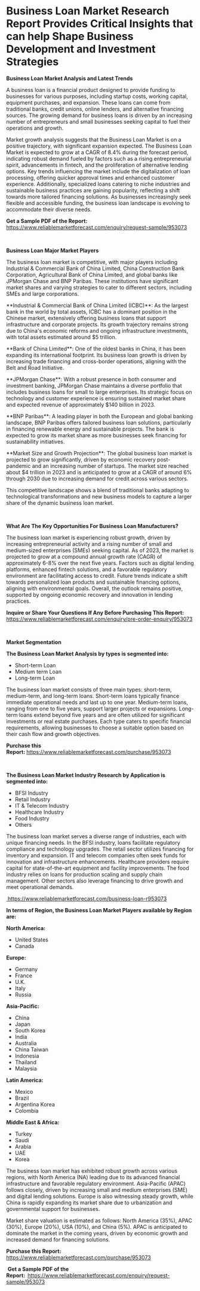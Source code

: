 <p><h1>Business Loan Market Research Report Provides Critical Insights that can help Shape Business Development and Investment Strategies</h1></p><p><strong>Business Loan Market Analysis and Latest Trends</strong></p>
<p><p>A business loan is a financial product designed to provide funding to businesses for various purposes, including startup costs, working capital, equipment purchases, and expansion. These loans can come from traditional banks, credit unions, online lenders, and alternative financing sources. The growing demand for business loans is driven by an increasing number of entrepreneurs and small businesses seeking capital to fuel their operations and growth.</p><p>Market growth analysis suggests that the Business Loan Market is on a positive trajectory, with significant expansion expected. The Business Loan Market is expected to grow at a CAGR of 8.4% during the forecast period, indicating robust demand fueled by factors such as a rising entrepreneurial spirit, advancements in fintech, and the proliferation of alternative lending options. Key trends influencing the market include the digitalization of loan processing, offering quicker approval times and enhanced customer experience. Additionally, specialized loans catering to niche industries and sustainable business practices are gaining popularity, reflecting a shift towards more tailored financing solutions. As businesses increasingly seek flexible and accessible funding, the business loan landscape is evolving to accommodate their diverse needs.</p></p>
<p><strong>Get a Sample PDF of the Report:&nbsp;</strong> <a href="https://www.reliablemarketforecast.com/enquiry/request-sample/953073?utm_campaign=2011&utm_medium=2&utm_source=Github&utm_content=ia&utm_term=17042025&utm_id=business-loan">https://www.reliablemarketforecast.com/enquiry/request-sample/953073</a></p>
<p>&nbsp;</p>
<p><strong>Business Loan Major Market Players</strong></p>
<p><p>The business loan market is competitive, with major players including Industrial & Commercial Bank of China Limited, China Construction Bank Corporation, Agricultural Bank of China Limited, and global banks like JPMorgan Chase and BNP Paribas. These institutions have significant market shares and varying strategies to cater to different sectors, including SMEs and large corporations.</p><p>**Industrial & Commercial Bank of China Limited (ICBC)**: As the largest bank in the world by total assets, ICBC has a dominant position in the Chinese market, extensively offering business loans that support infrastructure and corporate projects. Its growth trajectory remains strong due to China's economic reforms and ongoing infrastructure investments, with total assets estimated around $5 trillion.</p><p>**Bank of China Limited**: One of the oldest banks in China, it has been expanding its international footprint. Its business loan growth is driven by increasing trade financing and cross-border operations, aligning with the Belt and Road Initiative.</p><p>**JPMorgan Chase**: With a robust presence in both consumer and investment banking, JPMorgan Chase maintains a diverse portfolio that includes business loans for small to large enterprises. Its strategic focus on technology and customer experience is ensuring sustained market share and expected revenue of approximately $140 billion in 2023.</p><p>**BNP Paribas**: A leading player in both the European and global banking landscape, BNP Paribas offers tailored business loan solutions, particularly in financing renewable energy and sustainable projects. The bank is expected to grow its market share as more businesses seek financing for sustainability initiatives.</p><p>**Market Size and Growth Projection**: The global business loan market is projected to grow significantly, driven by economic recovery post-pandemic and an increasing number of startups. The market size reached about $4 trillion in 2023 and is anticipated to grow at a CAGR of around 6% through 2030 due to increasing demand for credit across various sectors. </p><p>This competitive landscape shows a blend of traditional banks adapting to technological transformations and new business models to capture a larger share of the dynamic business loan market.</p></p>
<p>&nbsp;</p>
<p><strong>What Are The Key Opportunities For Business Loan Manufacturers?</strong></p>
<p><p>The business loan market is experiencing robust growth, driven by increasing entrepreneurial activity and a rising number of small and medium-sized enterprises (SMEs) seeking capital. As of 2023, the market is projected to grow at a compound annual growth rate (CAGR) of approximately 6-8% over the next five years. Factors such as digital lending platforms, enhanced fintech solutions, and a favorable regulatory environment are facilitating access to credit. Future trends indicate a shift towards personalized loan products and sustainable financing options, aligning with environmental goals. Overall, the outlook remains positive, supported by ongoing economic recovery and innovation in lending practices.</p></p>
<p><strong>Inquire or Share Your Questions If Any Before Purchasing This Report:</strong> <a href="https://www.reliablemarketforecast.com/enquiry/pre-order-enquiry/953073?utm_campaign=2011&utm_medium=2&utm_source=Github&utm_content=ia&utm_term=17042025&utm_id=business-loan">https://www.reliablemarketforecast.com/enquiry/pre-order-enquiry/953073</a></p>
<p>&nbsp;</p>
<p><strong>Market Segmentation</strong></p>
<p><strong>The Business Loan Market Analysis by types is segmented into:</strong></p>
<p><ul><li>Short-term Loan</li><li>Medium term Loan</li><li>Long-term Loan</li></ul></p>
<p><p>The business loan market consists of three main types: short-term, medium-term, and long-term loans. Short-term loans typically finance immediate operational needs and last up to one year. Medium-term loans, ranging from one to five years, support larger projects or expansions. Long-term loans extend beyond five years and are often utilized for significant investments or real estate purchases. Each type caters to specific financial requirements, allowing businesses to choose a suitable option based on their cash flow and growth objectives.</p></p>
<p><strong>Purchase this Report:&nbsp;</strong><a href="https://www.reliablemarketforecast.com/purchase/953073?utm_campaign=2011&utm_medium=2&utm_source=Github&utm_content=ia&utm_term=17042025&utm_id=business-loan">https://www.reliablemarketforecast.com/purchase/953073</a></p>
<p>&nbsp;</p>
<p><strong>The Business Loan Market Industry Research by Application is segmented into:</strong></p>
<p><ul><li>BFSI Industry</li><li>Retail Industry</li><li>IT & Telecom Industry</li><li>Healthcare Industry</li><li>Food Industry</li><li>Others</li></ul></p>
<p><p>The business loan market serves a diverse range of industries, each with unique financing needs. In the BFSI industry, loans facilitate regulatory compliance and technology upgrades. The retail sector utilizes financing for inventory and expansion. IT and telecom companies often seek funds for innovation and infrastructure enhancements. Healthcare providers require capital for state-of-the-art equipment and facility improvements. The food industry relies on loans for production scaling and supply chain management. Other sectors also leverage financing to drive growth and meet operational demands.</p></p>
<p><a href="https://www.reliablemarketforecast.com/business-loan-r953073?utm_campaign=2011&utm_medium=2&utm_source=Github&utm_content=ia&utm_term=17042025&utm_id=business-loan">&nbsp;https://www.reliablemarketforecast.com/business-loan-r953073</a></p>
<p><strong>In terms of Region, the Business Loan Market Players available by Region are:</strong></p>
<p>
    <p> <strong> North America: </strong>
        <ul>
            <li>United States</li>
            <li>Canada</li>
        </ul>
        </p> 
    <p> <strong> Europe: </strong>
        <ul>
            <li>Germany</li>
            <li>France</li>
            <li>U.K.</li>
            <li>Italy</li>
            <li>Russia</li>
        </ul>
        </p> 
    <p> <strong> Asia-Pacific: </strong>
        <ul>
            <li>China</li>
            <li>Japan</li>
            <li>South Korea</li>
            <li>India</li>
            <li>Australia</li>
            <li>China Taiwan</li>
            <li>Indonesia</li>
            <li>Thailand</li>
            <li>Malaysia</li>
        </ul>
        </p> 
    <p> <strong> Latin America: </strong>
        <ul>
            <li>Mexico</li>
            <li>Brazil</li>
            <li>Argentina Korea</li>
            <li>Colombia</li>
        </ul>
        </p> 
    <p> <strong> Middle East & Africa: </strong>
        <ul>
            <li>Turkey</li>
            <li>Saudi</li>
            <li>Arabia</li>
            <li>UAE</li>
            <li>Korea</li>
        </ul>
    </p>
    </p>
<p><p>The business loan market has exhibited robust growth across various regions, with North America (NA) leading due to its advanced financial infrastructure and favorable regulatory environment. Asia-Pacific (APAC) follows closely, driven by increasing small and medium enterprises (SME) and digital lending solutions. Europe is also witnessing steady growth, while China is rapidly expanding its market share due to urbanization and governmental support for businesses. </p><p>Market share valuation is estimated as follows: North America (35%), APAC (30%), Europe (20%), USA (10%), and China (5%). APAC is anticipated to dominate the market in the coming years, driven by economic growth and increased demand for financing solutions.</p></p>
<p><strong>Purchase this Report: </strong><a href="https://www.reliablemarketforecast.com/purchase/953073?utm_campaign=2011&utm_medium=2&utm_source=Github&utm_content=ia&utm_term=17042025&utm_id=business-loan">https://www.reliablemarketforecast.com/purchase/953073</a></p>
<p>&nbsp;<strong>Get a Sample PDF of the Report:&nbsp;&nbsp;</strong><a href="https://www.reliablemarketforecast.com/enquiry/request-sample/953073?utm_campaign=2011&utm_medium=2&utm_source=Github&utm_content=ia&utm_term=17042025&utm_id=business-loan">https://www.reliablemarketforecast.com/enquiry/request-sample/953073</a></p>
<p><strong></strong></p>
<p><p></p><p></p><p></p></p>